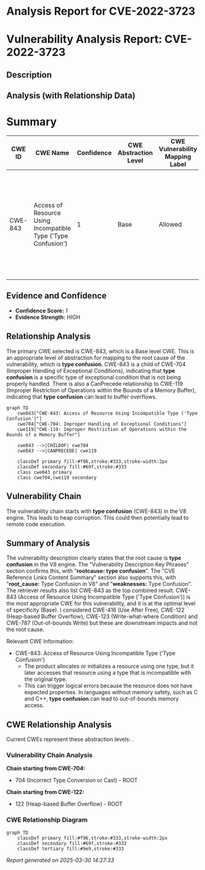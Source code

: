 # Analysis Report for CVE-2022-3723

# Vulnerability Analysis Report: CVE-2022-3723

## Description



## Analysis (with Relationship Data)

# Summary
| CWE ID | CWE Name | Confidence | CWE Abstraction Level | CWE Vulnerability Mapping Label | CWE-Vulnerability Mapping Notes |
|---|---|---|---|---|---|
| CWE-843 | Access of Resource Using Incompatible Type ('Type Confusion') | 1 | Base | Allowed | Primary CWE. The vulnerability is caused by **type confusion** in the V8 engine, which allows a remote attacker to potentially exploit heap corruption. |

## Evidence and Confidence

*   **Confidence Score:** 1
*   **Evidence Strength:** HIGH

## Relationship Analysis
The primary CWE selected is CWE-843, which is a Base level CWE. This is an appropriate level of abstraction for mapping to the root cause of the vulnerability, which is **type confusion**. CWE-843 is a child of CWE-704 (Improper Handling of Exceptional Conditions), indicating that **type confusion** is a specific type of exceptional condition that is not being properly handled. There is also a CanPrecede relationship to CWE-119 (Improper Restriction of Operations within the Bounds of a Memory Buffer), indicating that **type confusion** can lead to buffer overflows.

```mermaid
graph TD
    cwe843["CWE-843: Access of Resource Using Incompatible Type ('Type Confusion')"]
    cwe704["CWE-704: Improper Handling of Exceptional Conditions"]
    cwe119["CWE-119: Improper Restriction of Operations within the Bounds of a Memory Buffer"]
    
    cwe843 -->|CHILDOF| cwe704
    cwe843 -->|CANPRECEDE| cwe119
    
    classDef primary fill:#f96,stroke:#333,stroke-width:2px
    classDef secondary fill:#69f,stroke:#333
    class cwe843 primary
    class cwe704,cwe119 secondary
```

## Vulnerability Chain
The vulnerability chain starts with **type confusion** (CWE-843) in the V8 engine. This leads to heap corruption. This could then potentially lead to remote code execution.

## Summary of Analysis
The vulnerability description clearly states that the root cause is **type confusion** in the V8 engine.
The "Vulnerability Description Key Phrases" section confirms this, with "**rootcause:** **type confusion**".
The "CVE Reference Links Content Summary" section also supports this, with "**root_cause:** Type Confusion in V8" and "**weaknesses:** Type Confusion".
The retriever results also list CWE-843 as the top combined result.
CWE-843 (Access of Resource Using Incompatible Type ('Type Confusion')) is the most appropriate CWE for this vulnerability, and it is at the optimal level of specificity (Base).
I considered CWE-416 (Use After Free), CWE-122 (Heap-based Buffer Overflow), CWE-123 (Write-what-where Condition) and CWE-787 (Out-of-bounds Write) but these are downstream impacts and not the root cause.

Relevant CWE Information:
- CWE-843: Access of Resource Using Incompatible Type ('Type Confusion')
  - The product allocates or initializes a resource using one type, but it later accesses that resource using a type that is incompatible with the original type.
  - This can trigger logical errors because the resource does not have expected properties. In languages without memory safety, such as C and C++, **type confusion** can lead to out-of-bounds memory access.


## CWE Relationship Analysis

Current CWEs represent these abstraction levels: .


### Vulnerability Chain Analysis

**Chain starting from CWE-704:**
- 704 (Incorrect Type Conversion or Cast) - ROOT


**Chain starting from CWE-122:**
- 122 (Heap-based Buffer Overflow) - ROOT



### CWE Relationship Diagram

```mermaid
graph TD
    classDef primary fill:#f96,stroke:#333,stroke-width:2px
    classDef secondary fill:#69f,stroke:#333
    classDef tertiary fill:#9e9,stroke:#333
```



*Report generated on 2025-03-30 14:27:33*
